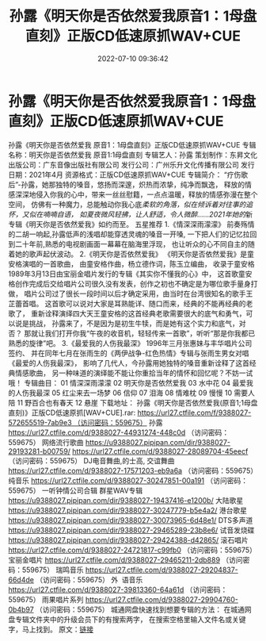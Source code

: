 ﻿---
title: 孙露《明天你是否依然爱我原音1：1母盘直刻》正版CD低速原抓WAV+CUE
date: 2022-07-10 09:36:42
categories: WAV车载音乐、镜像
tags: 华语中文
---
# 孙露《明天你是否依然爱我原音1：1母盘直刻》正版CD低速原抓WAV+CUE

孙露《明天你是否依然爱我 原音1：1母盘直刻》正版CD低速原抓WAV+CUE
专辑名称：明天你是否依然爱我 原音1:1母盘直刻
专辑艺人：孙露
策划制作：东昇文化
出版公司：广东音像出版社有限公司
发行公司：广州乐升文化传播有限公司
发行日期：2021年4月
资源格式：正版CD低速原抓WAV+CUE
专辑简介：
“疗伤歌后”-孙露，她那独特的嗓音，悠扬而深邃，炽热而浓挚，纯净而飘逸，
释放的情感深深地侵入你我的心中，带来一丝丝慰籍，一点点温暖，释放的情感弥漫在整个空间，
仿佛有一种魔力，总能触动你我心底*柔软的角落，似在倾诉着对往事的追怀，又似在喃喃自语，
如夏夜微风轻拂，让人舒适，令人微醉……2021年她的*新专辑《明天你是否依然爱我》如约而至。
五星推荐
1.《情深深雨濛濛》
前奏殇情的二胡一响起,孙露低声的浅唱却能穿透灵魂的嗓音一开嗓,
一下把人们的记忆拉回到二十年前,熟悉的电视剧画面一幕幕在脑海里浮现，
也让听众的心不同自主的随着她的歌声起伏波动。
2.《明天你是否依然爱我》
《明天你是否依然爱我》是童安格演唱的一首歌曲，
由童安格作曲，杨立德作词，陈玉立编曲，
收录于童安格1989年3月13日由宝丽金唱片发行的专辑《其实你不懂我的心》中，
这首歌童安格创作完成后交给唱片公司很久没有发表，创作之初也不确定是为哪位歌手量身打做，
唱片公司过了很长一段时间以后才确定采用，由当时在台湾很知名的歌手王芷蕾首唱。
这首歌可以说对大家是耳熟能详、随口而来，经典的不能再经典的老歌了，
重新诠释演绎四大天王童安格的这首经典老歌需要很大的底气和勇气，可以说是挑战，
孙露来了，不是因为是初生牛犊，而是她有这个实力和底气，对否？
那就让我们打开你我“午夜的收音机，轻轻传来一首歌”，听听“那是你我都已熟悉的旋律”吧。
3.《最爱我的人伤我最深》
1996年三月张惠妹与丰华唱片公司签约、
并在同年七月在张雨生的《两伊战争-红色热情》专辑与张雨生男女对唱《最爱的人伤我最深》，
影响了几代人，今孙露用她独特的嗓音重新诠释了这首经典情感歌曲，
另一种味道的演绎能不能让你重拾当年的情怀和回忆呢？不妨一试哦！
专辑曲目：
01 情深深雨濛濛
02 明天你是否依然爱我
03 水中花
04 最爱我的人伤我最深
05 红尘来去一场梦
06 信仰
07 泪海
08 情难枕
09 慢慢
10 需要人陪
11 野百合也有春天
12 悬崖
下载地址：
孙露《明天你是否依然爱我(原音1;1母盘直刻)》正版CD低速原抓[WAV+CUE].rar: https://url27.ctfile.com/f/9388027-572655519-7ab9e3 （访问密码：559675）
孙露
https://url27.ctfile.com/d/9388027-44931274-448c0d
（访问密码：559675）
网络流行歌曲
https://u9388027.pipipan.com/dir/9388027-29193281-b00759/
https://url27.ctfile.com/d/9388027-28089704-45eecf
（访问密码：559675）
DJ电音舞曲,的士高, 交谊舞曲
https://url27.ctfile.com/d/9388027-17571203-eb9a6a
（访问密码：559675）
纯音乐
https://url27.ctfile.com/d/9388027-30247851-00a191
（访问密码：559675）
一听钟情公司合辑
群星WAV专辑
https://u9388027.pipipan.com/dir/9388027-19437416-e1200b/
大陆歌星
https://u9388027.pipipan.com/dir/9388027-30247779-b5e4a2/
港台歌星
https://u9388027.pipipan.com/dir/9388027-30073965-6d48e1/
DTS多声道
https://u9388027.pipipan.com/dir/9388027-29465289-23b8e6/
试音发烧碟
https://u9388027.pipipan.com/dir/9388027-29424388-d42865/
滚石唱片
https://url27.ctfile.com/d/9388027-24721817-c99fb0
（访问密码：559675）
宝丽金唱片
https://url27.ctfile.com/d/9388027-29465211-2db889
（访问密码：559675）
瑞鸣音乐
https://url27.ctfile.com/d/9388027-29204837-66d4de
（访问密码：559675）
外  语音乐
https://url27.ctfile.com/d/9388027-39813360-64a61d
（访问密码：559675）
雨果唱片系列
https://url27.ctfile.com/d/9388027-29904760-0b4b97
（访问密码：559675）
城通网盘快速找到想要专辑的方法：
在城通网盘专辑文件夹中的升级会员下的有搜索两字，
在搜索空格里输入文件名或关键字，马上找到。
原文：[链接](https://blog.sina.com.cn/s/blog_1647c7e7601030y9j.html)